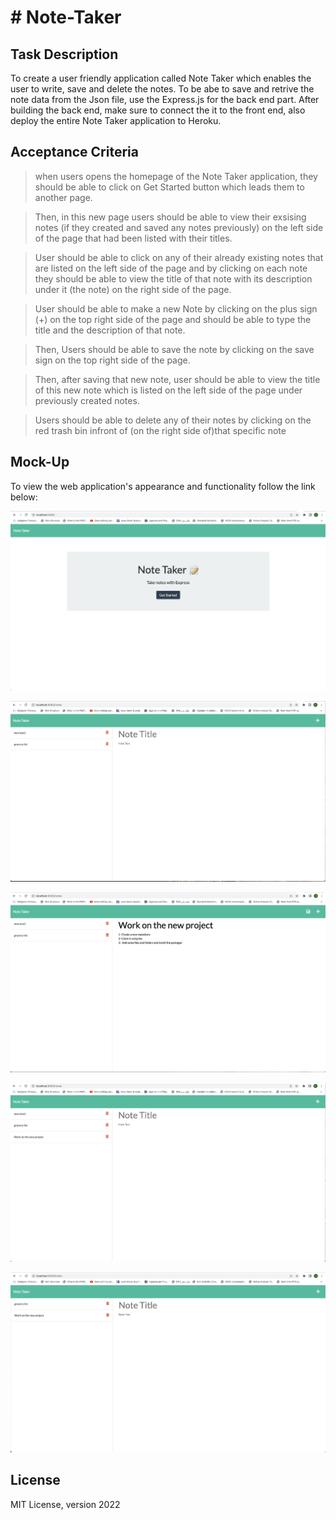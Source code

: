 # # Note-Taker

## Task Description
To create a user friendly application called Note Taker which enables the user to write, save and delete the notes. To be abe to save and retrive the note data from the Json file, use the Express.js for the back end part.
After building the back end, make sure to connect the it to the front end, also deploy the entire Note Taker application to Heroku.


## Acceptance Criteria
> when users opens the homepage of the Note Taker application, they should be able to click on Get Started button which leads them to another page.

>Then, in this new page users should be able to view their exsising notes (if they created and saved any notes previously) on the left side of the page that had been listed with their titles.

> User should be able to click on any of their already existing notes that are listed on the left side of the page and by clicking on each note they should be able to view the title of that note with its description under it (the note) on the right side of the page.

> User should be able to make a new Note by clicking on the plus sign (+) on the top right side of the page and should be able to type the title and the description of that note.

> Then, Users should be able to save the note by clicking on the save sign on the top right side of the page.

> Then, after saving that new note, user should be able to view the title of this new note which is listed on the left side of the page under previously created notes.

> Users should be able to delete any of their notes by clicking on the red trash bin infront of (on the right side of)that specific note 


## Mock-Up
To view the web application's appearance and functionality follow the link below:

![The home page of the Note Taker application.](./Assets/Homepage.png)

![View the existing notes which are listed in the left-hand column with empty fields on the right-hand side to create the new note’s title and text by clicking on the plus sign on the top right side of the page.](./Assets/Already-existing-notes.png)

![Creating a new note with the title of "Work on the new project" and some lines added as a description or note listed under the title, you can also view the already existing note listed on the left side of the page.](./Assets/Creating-a-new-note.png)

![This shows that we were successfully able to save the new note that we created before with the title of "Work on the new project" and you can view it had been listed on the left side of the page as a saved note.](./Assets/Save-the-new-note.png)

![View how we were able to delete the first note that was existed on the file with the title of "new test1", had been deleted by clicking on the trash bin sign and it's not there anymore.](./Assets/Deleting-first-note.png)

## License 
MIT License, version 2022
